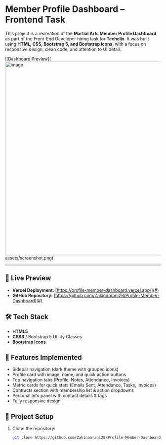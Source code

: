 # Member Profile Dashboard – Frontend Task

This project is a recreation of the **Martial Arts Member Profile Dashboard** as part of the Front-End Developer hiring task for **Techelix**. It was built using **HTML, CSS, Bootstrap 5, and Bootstrap Icons**, with a focus on responsive design, clean code, and attention to UI detail.

![Dashboard Preview](<img width="1341" height="625" alt="image" src="https://github.com/user-attachments/assets/d7b5f9e8-06fb-4f4d-b54b-74e66cd88d63" />
assets/screenshot.png)

---

## 🚀 Live Preview

- **Vercel Deployment:** [https://profile-member-dashboard.vercel.app/](#)
- **GitHub Repository:** [https://github.com/Zakinoorani28/Profile-Member-Dashboard](#)

## 🛠 Tech Stack

- **HTML5**
- **CSS3** / Bootstrap 5 Utility Classes
- **Bootstrap Icons**

## 📌 Features Implemented

- Sidebar navigation (dark theme with grouped icons)
- Profile card with image, name, and quick action buttons
- Top navigation tabs (Profile, Notes, Attendance, Invoices)
- Metric cards for quick stats (Emails Sent, Attendance, Tasks, Invoices)
- Contracts section with membership list & action dropdowns
- Personal Info panel with contact details & tags
- Fully responsive design

## 📂 Project Setup

1. Clone the repository:
   ```bash
   git clone https://github.com/Zakinoorani28/Profile-Member-Dashboard.git
   ```
